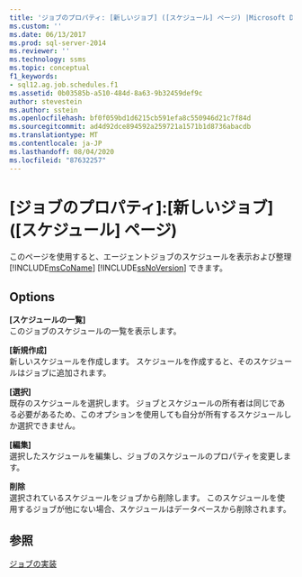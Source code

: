 ```yaml
---
title: 'ジョブのプロパティ: [新しいジョブ] ([スケジュール] ページ) |Microsoft Docs'
ms.custom: ''
ms.date: 06/13/2017
ms.prod: sql-server-2014
ms.reviewer: ''
ms.technology: ssms
ms.topic: conceptual
f1_keywords:
- sql12.ag.job.schedules.f1
ms.assetid: 0b03585b-a510-484d-8a63-9b32459def9c
author: stevestein
ms.author: sstein
ms.openlocfilehash: bf0f059bd1d6215cb591efa8c550946d21c7f84d
ms.sourcegitcommit: ad4d92dce894592a259721a1571b1d8736abacdb
ms.translationtype: MT
ms.contentlocale: ja-JP
ms.lasthandoff: 08/04/2020
ms.locfileid: "87632257"
---
```

# <a name="job-properties-new-job-schedules-page"></a>[ジョブのプロパティ]:[新しいジョブ] ([スケジュール] ページ)
  このページを使用すると、エージェントジョブのスケジュールを表示および整理 [!INCLUDE[msCoName](../../includes/msconame-md.md)] [!INCLUDE[ssNoVersion](../../includes/ssnoversion-md.md)] できます。  
  
## <a name="options"></a>Options  
 **[スケジュールの一覧]**  
 このジョブのスケジュールの一覧を表示します。  
  
 **[新規作成]**  
 新しいスケジュールを作成します。 スケジュールを作成すると、そのスケジュールはジョブに追加されます。  
  
 **[選択]**  
 既存のスケジュールを選択します。 ジョブとスケジュールの所有者は同じである必要があるため、このオプションを使用しても自分が所有するスケジュールしか選択できません。  
  
 **[編集]**  
 選択したスケジュールを編集し、ジョブのスケジュールのプロパティを変更します。  
  
 **削除**  
 選択されているスケジュールをジョブから削除します。 このスケジュールを使用するジョブが他にない場合、スケジュールはデータベースから削除されます。  
  
## <a name="see-also"></a>参照  
 [ジョブの実装](implement-jobs.md)  
  
  
